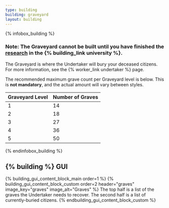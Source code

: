 ```yaml
---
type: building
building: graveyard
layout: building
---
```

{% infobox_building %}
### Note: The Graveyard cannot be built until you have finished the [research](../../source/systems/research) in the {% building_link university %}.

The Graveyard is where the Undertaker will bury your deceased citizens.
For more information, see the {% worker_link undertaker %} page.

The recommended maximum grave count per Graveyard level is below. This is **not mandatory**, and the actual amount will vary between styles.

| Graveyard Level | Number of Graves |
|-----------------|------------------|
| 1               | 14               |
| 2               | 18               |
| 3               | 27               |
| 4               | 36               |
| 5               | 50               |
{% endinfobox_building %}

## {% building %} GUI

{% building_gui_content_block_main order=1 %}
{% building_gui_content_block_custom order=2 header="graves" image_key="graves" image_alt="Graves" %}
The top half is a list of the graves the Undertaker needs to recover. The second half is a list of currently-buried citizens.
{% endbuilding_gui_content_block_custom %}